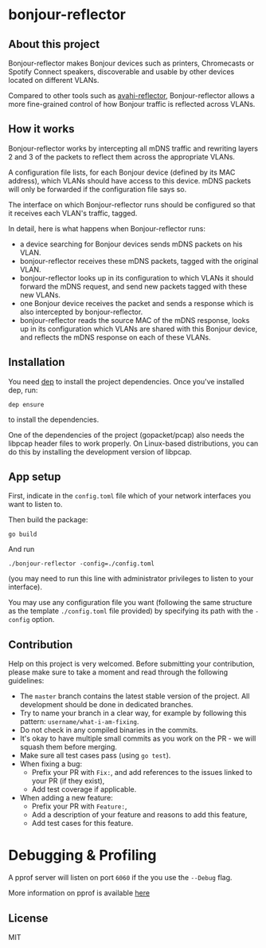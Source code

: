 # bonjour-reflector

## About this project

Bonjour-reflector makes Bonjour devices such as printers, Chromecasts or Spotify Connect speakers, discoverable and usable by other devices located on different VLANs.

Compared to other tools such as [avahi-reflector](http://www.avahi.org/), Bonjour-reflector allows a more fine-grained control of how Bonjour traffic is reflected across VLANs. 

## How it works

Bonjour-reflector works by intercepting all mDNS traffic and rewriting layers 2 and 3 of the packets to reflect them across the appropriate VLANs.

A configuration file lists, for each Bonjour device (defined by its MAC address), which VLANs should have access to this device. mDNS packets will only be forwarded if the configuration file says so.

The interface on which Bonjour-reflector runs should be configured so that it receives each VLAN's traffic, tagged.

In detail, here is what happens when Bonjour-reflector runs:
- a device searching for Bonjour devices sends mDNS packets on his VLAN.
- bonjour-reflector receives these mDNS packets, tagged with the original VLAN.
- bonjour-reflector looks up in its configuration to which VLANs it should forward the mDNS request, and send new packets tagged with these new VLANs.
- one Bonjour device receives the packet and sends a response which is also intercepted by bonjour-reflector.
- bonjour-reflector reads the source MAC of the mDNS response, looks up in its configuration which VLANs are shared with this Bonjour device, and reflects the mDNS response on each of these VLANs.

## Installation

You need [dep](https://github.com/golang/dep) to install the project dependencies.
Once you've installed dep, run:

```
dep ensure
```

to install the dependencies.

One of the dependencies of the project (gopacket/pcap) also needs the libpcap header files to work properly.
On Linux-based distributions, you can do this by installing the development version of libpcap.


## App setup

First, indicate in the `config.toml` file which of your network interfaces you want to listen to.

Then build the package:

```
go build
```

And run

```
./bonjour-reflector -config=./config.toml
```

(you may need to run this line with administrator privileges to listen to your interface).

You may use any configuration file you want (following the same structure as the template `./config.toml` file provided) by specifying its path with the `-config` option.

## Contribution

Help on this project is very welcomed. Before submitting your contribution, please make sure to take a moment and read through the following guidelines:

- The `master` branch contains the latest stable version of the project. All development should be done in dedicated branches.
- Try to name your branch in a clear way, for example by following this pattern: `username/what-i-am-fixing`.
- Do not check in any compiled binaries in the commits.
- It's okay to have multiple small commits as you work on the PR - we will squash them before merging.
- Make sure all test cases pass (using `go test`).
- When fixing a bug:
    - Prefix your PR with `Fix:`, and add references to the issues linked to your PR (if they exist),
    - Add test coverage if applicable.
- When adding a new feature:
    - Prefix your PR with `Feature:`,
    - Add a description of your feature and reasons to add this feature,
    - Add test cases for this feature.

# Debugging & Profiling

A pprof server will listen on port `6060` if the you use the `--Debug` flag.

More information on pprof is available [here](https://golang.org/pkg/net/http/pprof/)

## License

MIT
